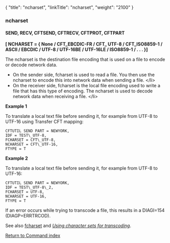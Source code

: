 {
    "title": "ncharset",
    "linkTitle": "ncharset",
    "weight": "2100"
}<span id="ncharset"></span>

### ncharset

#### SEND, RECV, CFTSEND, CFTRECV, CFTPROT, CFTPART

**\[ NCHARSET = { None / CFT\_EBCDIC-FR / CFT\_ UTF-8 / CFT\_ISO8859-1 / ASCII / EBCDIC / UTF-8 / UTF-16BE / UTF-16LE / ISO8859-1 / . . . }\]**

The ncharset is the destination file encoding that is used on a file
to encode or decode network data.

-   On the sender side, fcharset is used to read a file. You then use the ncharset to encode this into network data when sending a file.
    &lt;/li>
-   On the receiver side, fcharset is the local file encoding used to write a file that has this type of encoding. The ncharset is used to decode network data when receiving a file.
    &lt;/li>

**Example 1**

To translate a local text file before sending it, for example from UTF-8 to UTF-16 using Transfer CFT mapping:

```
CFTUTIL SEND PART = NEWYORK,
IDF = TEST\_UTF-8,
FCHARSET = CFT\_UTF-8,
NCHARSET = CFT\_UTF-16,
FTYPE = T
```

**Example 2**

To translate a local text file before sending it, for example from UTF-8 to UTF-16:

```
CFTUTIL SEND PART = NEWYORK,
IDF = TEST\_UTF-8\_2,
FCHARSET = UTF-8,
NCHARSET = UTF-16,
FTYPE = T
```

If an error occurs while trying to transcode a file, this results in a DIAGI=154 (DIAGP=ERRTRCOD).

See also [fcharset](../fcharset) and *[Using character sets for transcoding](../../../../concepts/transfer_command_overview/use_extended_character_sets)*.

[Return to Command index](../../)
